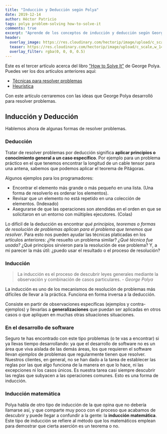 ```yaml
---
title: "Inducción y Deducción según Polya"
date: 2019-12-14
author: Héctor Patricio
tags: polya problem-solving how-to-solve-it
comments: true
excerpt: "Aprende de los conceptos de inducción y deducción según George Polya los explica en How to Solve It"
header:
  overlay_image: https://res.cloudinary.com/hectorip/image/upload/c_scale,w_1400/v1575746191/verne-ho-0LAJfSNa-xQ-unsplash_prh7gv.jpg
  teaser: https://res.cloudinary.com/hectorip/image/upload/c_scale,w_1400/v1575746191/verne-ho-0LAJfSNa-xQ-unsplash_prh7gv.jpg
  overlay_filter: rgba(0, 0, 0, 0.5)
---
```


Este es el tercer artículo acerca del libro ["How to Solve It"](https://amzn.to/2P8HJA8) de George Polya. Puedes ver los dos artículos anteriores aquí:

- [Técnicas para resolver problemas](/2019/09/27/tecnicas-para-resolver-problemas.html)
- [Heurística](/2019/10/03/el-arte-de-resolver-problemas-la-heuristica.html)

Con este artículo cerraremos con las ideas que George Polya desarrolló para resolver problemas.

## Inducción y Deducción

Hablemos ahora de algunas formas de resolver problemas.

### Deducción

Tratar de resolver problemas por deducción significa **aplicar principios o
conocimiento general a un caso específico**. Por ejemplo para un problema
práctico en el que tenemos encontrar la longitud de un cable tensor para una
antena, sabemos que podemos aplicar el teorema de Pitágoras.

Algunos ejemplos para los programadores:

- Encontrar el elemento más grande o más pequeño en una lista. (Una forma de resolverlo es ordenar los elementos).
- Revisar que un elemento no está repetido en una colección de elementos. (Indexado)
- Asegurarse de que las operaciones son atendidas en el orden en que se solicitaron en un entorno con múltiples ejecutores. (Colas)

Lo difícil de la deducción es encontrar *qué principios, teoremas o formas 
de resolución de problemas aplican para el problema que tenemos que resolver*. Para esto nos pueden ayudar las técnicas platicadas en los artículos anteriores: ¿He resuelto un problema similar? *¿Qué técnica fue usada?* ¿Qué principios sirvieron para la resolución de ese problema? Y, a mi parecer la más útil: ¿puedo usar el resultado o el proceso de resolución?

<!-- Polya dice que aunque se dice que Sherlock Holmes "deduce", en realidad aplica la inducción para llegar a conclusiones, ya que aplica conocimiento general a casos concretos. -->

### Inducción

> La inducción es el proceso de descubrir leyes generales mediante la observación y combinación de casos particulares. - *George Polya*

La inducción es uno de los mecanismos de resolución de problemas más difíciles de llevar a la práctica. Funciona en forma inversa a la deducción.

Consiste en partir de observaciones específicas (ejemplos y contra-ejemplos) y llevarlas a **generalizaciones** que puedan ser aplicadas en otros casos o que apliquen en muchas otras situaciones situaciones.

### En el desarrollo de software

Seguro te has encontrado con este tipo problemas (o te vas a encontrar) si ya llevas tiempo desarrollando: ya que el desarrollo de software no es un área que viva aislada de las demás áreas, los que requieren el software llevan _ejemplos_ de  problemas que regularmente tienen que resolver. Nuestros clientes, en general, no se han dado a la tarea de establecer las reglas por las que algo funciona de la manera en que lo hace, ni las excepciones ni los casos únicos. Es nuestra tarea casi siempre descubrir las reglas que subyacen a las operaciones comunes. Esto es una forma de inducción.

### Inducción matemática

Polya habla de otro tipo de inducción de la que opina que no debería llamarse así, y que comparte muy poco con el proceso que acabamos de descubrir y puede llegar a confundir a la gente: la **inducción matemática**. Este tipo de inducción se refiere al método que los matemáticos emplean para demostrar que cierta aserción es un teorema o no.

